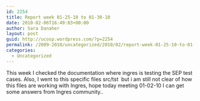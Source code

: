 ```yaml
---
id: 2254
title: Report week 01-25-10 to 01-30-10
date: 2010-02-06T16:49:03+00:00
author: Sara Danaher
layout: post
guid: http://ucosp.wordpress.com/?p=2254
permalink: /2009-2010/uncategorized/2010/02/report-week-01-25-10-to-01-30-10/
categories:
  - Uncategorized
---
```

<div>
  <p>
    This week I checked the documentation where ingres is testing the SEP test cases. Also, I went to this specific files src/tst  but i am still not clear of how this files are working with Ingres, hope today meeting 01-02-10 I can get some answers from Ingres community..
  </p>
</div>
